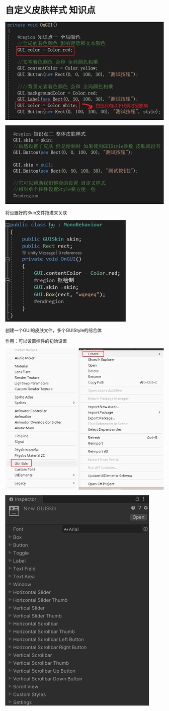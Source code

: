 # 自定义皮肤样式 知识点

![b211beeace00eed52a0d21397f0cf272.png](image/b211beeace00eed52a0d21397f0cf272.png)

![470a5e15d129b7f3d318667d677db617.png](image/470a5e15d129b7f3d318667d677db617.png)

将设置好的Skin文件拖进来关联

![f82c8a1166ee7c9be448ccefef976600.png](image/f82c8a1166ee7c9be448ccefef976600.png)

创建一个GUI的皮肤文件，多个GUIStyle的综合体

作用：可以设置控件的初始设置

![e17a6c2d7b55357fa6dabe5113e26015.png](image/e17a6c2d7b55357fa6dabe5113e26015.png)

![718ab3a21aa75c09f569981bd60fa047.png](image/718ab3a21aa75c09f569981bd60fa047.png)
